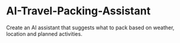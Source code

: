 # AI-Travel-Packing-Assistant
Create an AI assistant that suggests what to pack based on weather, location and planned activities.
